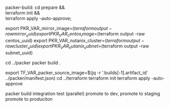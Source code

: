 
packer-build:
	cd prepare && \
		terraform init && \
		terraform apply -auto-approve;


export PKR_VAR_mirror_image=$(terraform output -raw mirror_uuid)
export PKR_VAR_centos_image=$(terraform output -raw centos_uuid)
export PKR_VAR_nutanix_cluster=$(terraform output -raw cluster_uuid)
export PKR_VAR_nutanix_subnet=$(terraform output -raw subnet_uuid)

cd ../packer
packer build .

export TF_VAR_packer_source_image=$(jq -r '.builds[-1].artifact_id' ../packer/manifest.json)
cd ../terraform
terraform init
terraform apply -auto-approve


packer build
integration test
(parallel) promote to dev, promote to staging
promote to produciton
